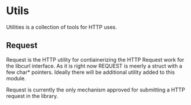 # Utils
Utilities is a collection of tools for HTTP uses.

## Request
Request is the HTTP utility for contiainerizing the HTTP Request work for the libcurl interface. As it is right now REQUEST is meerly a struct with a few char* pointers. Ideally there will be additional utility added to this module.

Request is currently the only mechanism approved for submitting a HTTP request in the library.